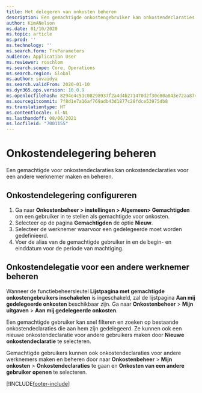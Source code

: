 ```yaml
---
title: Het delegeren van onkosten beheren
description: Een gemachtigde onkostengebruiker kan onkostendeclaraties voor een andere werknemer in de organisatie maken en beheren.
author: KimANelson
ms.date: 01/10/2020
ms.topic: article
ms.prod: ''
ms.technology: ''
ms.search.form: TrvParameters
audience: Application User
ms.reviewer: roschlom
ms.search.scope: Core, Operations
ms.search.region: Global
ms.author: suvaidya
ms.search.validFrom: 2020-01-10
ms.dyn365.ops.version: 10.0.9
ms.openlocfilehash: 8294e4c51c08298937f2a4d4b271470d2f30e80a043e72aa874aa91306ac6712
ms.sourcegitcommit: 7f8d1e7a16af769adb43d1877c28fdce53975db8
ms.translationtype: HT
ms.contentlocale: nl-NL
ms.lasthandoff: 08/06/2021
ms.locfileid: "7001155"
---
```

# <a name="manage-expense-delegation"></a>Onkostendelegering beheren

Een gemachtigde voor onkostendeclaraties kan onkostendeclaraties voor een andere werknemer maken en beheren.

## <a name="configure-expense-delegation"></a>Onkostendelegering configureren

1. Ga naar **Onkostenbeheer > instellingen > Algemeen> Gemachtigden** om een gebruiker in te stellen als gemachtigde voor onkosten.
2. Selecteer op de pagina **Gemachtigden** de optie **Nieuw**.
3. Selecteer de werknemer waarvoor een gedelegeerde moet worden gedefinieerd. 
4. Voer de alias van de gemachtigde gebruiker in en de begin- en einddatum voor de periode van machtiging.

## <a name="manage-expense-delegation-for-another-employee"></a>Onkostendelegatie voor een andere werknemer beheren

Wanneer de functiebeheersleutel **Lijstpagina met gemachtigde onkostengebruikers inschakelen** is ingeschakeld, zal de lijstpagina **Aan mij gedelegeerde onkosten** beschikbaar zijn. Ga naar **Onkostenbeheer** > **Mijn uitgaven** > **Aan mij gedelegeerde onkosten**.

Een gemachtigde gebruiker kan snel filteren en zoeken op bestaande onkostendeclaraties die aan hem zijn gedelegeerd. Ze kunnen ook een nieuwe onkostendeclaratie voor andere gebruikers maken door **Nieuwe onkostendeclaratie** te selecteren.

Gemachtigde gebruikers kunnen ook onkostendeclaraties voor andere werknemers maken en beheren door naar **Onkostenbeheer** > **Mijn onkosten** > **Onkostendeclaraties** te gaan en **Onkosten van een andere gebruiker openen** te selecteren.


[!INCLUDE[footer-include](../includes/footer-banner.md)]